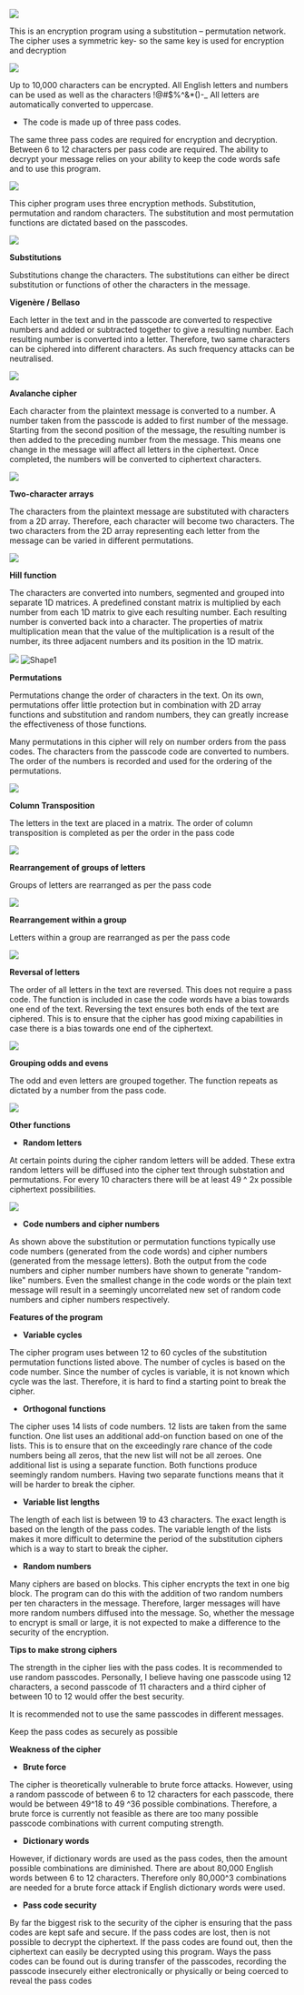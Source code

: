 ![](RackMultipart20211020-4-xppme7_html_b588aa3db31f3cbc.jpg)

This is an encryption program using a substitution – permutation network. The cipher uses a symmetric key- so the same key is used for encryption and decryption

![](RackMultipart20211020-4-xppme7_html_bf7e550089ba3792.jpg)

Up to 10,000 characters can be encrypted. All English letters and numbers can be used as well as the characters !@#$%^&amp;\*()-\_ All letters are automatically converted to uppercase.

- The code is made up of three pass codes.

The same three pass codes are required for encryption and decryption. Between 6 to 12 characters per pass code are required. The ability to decrypt your message relies on your ability to keep the code words safe and to use this program.

![](RackMultipart20211020-4-xppme7_html_f6a95d7ab6e4e117.jpg)

This cipher program uses three encryption methods. Substitution, permutation and random characters. The substitution and most permutation functions are dictated based on the passcodes.

![](RackMultipart20211020-4-xppme7_html_826db5e508b9c54.png)

**Substitutions**

Substitutions change the characters. The substitutions can either be direct substitution or functions of other the characters in the message.

**Vigenère / Bellaso**

Each letter in the text and in the passcode are converted to respective numbers and added or subtracted together to give a resulting number. Each resulting number is converted into a letter. Therefore, two same characters can be ciphered into different characters. As such frequency attacks can be neutralised.

![](RackMultipart20211020-4-xppme7_html_ecaf6cf42bb1f9e6.gif)

**Avalanche cipher**

Each character from the plaintext message is converted to a number. A number taken from the passcode is added to first number of the message. Starting from the second position of the message, the resulting number is then added to the preceding number from the message. This means one change in the message will affect all letters in the ciphertext. Once completed, the numbers will be converted to ciphertext characters.

![](RackMultipart20211020-4-xppme7_html_a87efb4ee9adcf39.gif)

**Two-character arrays**

The characters from the plaintext message are substituted with characters from a 2D array. Therefore, each character will become two characters. The two characters from the 2D array representing each letter from the message can be varied in different permutations.

![](RackMultipart20211020-4-xppme7_html_e46d7437f6506e30.gif)

**Hill function**

The characters are converted into numbers, segmented and grouped into separate 1D matrices. A predefined constant matrix is multiplied by each number from each 1D matrix to give each resulting number. Each resulting number is converted back into a character. The properties of matrix multiplication mean that the value of the multiplication is a result of the number, its three adjacent numbers and its position in the 1D matrix.

![](RackMultipart20211020-4-xppme7_html_5176714ae60aa90e.gif) ![Shape1](RackMultipart20211020-4-xppme7_html_c72f898897551af2.gif)

**Permutations**

Permutations change the order of characters in the text. On its own, permutations offer little protection but in combination with 2D array functions and substitution and random numbers, they can greatly increase the effectiveness of those functions.

Many permutations in this cipher will rely on number orders from the pass codes. The characters from the passcode code are converted to numbers. The order of the numbers is recorded and used for the ordering of the permutations.

![](RackMultipart20211020-4-xppme7_html_fb8ffc618f2dff80.gif)

**Column Transposition**

The letters in the text are placed in a matrix. The order of column transposition is completed as per the order in the pass code

![](RackMultipart20211020-4-xppme7_html_cb500b39ce4989df.gif)

**Rearrangement of groups of letters**

Groups of letters are rearranged as per the pass code

![](RackMultipart20211020-4-xppme7_html_2a4adeb390647b26.gif)

**Rearrangement within a group**

Letters within a group are rearranged as per the pass code

![](RackMultipart20211020-4-xppme7_html_e215c39d3804d60e.gif)

**Reversal of letters**

The order of all letters in the text are reversed. This does not require a pass code. The function is included in case the code words have a bias towards one end of the text. Reversing the text ensures both ends of the text are ciphered. This is to ensure that the cipher has good mixing capabilities in case there is a bias towards one end of the ciphertext.

![](RackMultipart20211020-4-xppme7_html_59ef5f07b83912b9.gif)

**Grouping odds and evens**

The odd and even letters are grouped together. The function repeats as dictated by a number from the pass code.

![](RackMultipart20211020-4-xppme7_html_feb48a70c56fdbd5.gif)

**Other functions**

- **Random letters**

At certain points during the cipher random letters will be added. These extra random letters will be diffused into the cipher text through substation and permutations. For every 10 characters there will be at least 49 ^ 2x possible ciphertext possibilities.

![](RackMultipart20211020-4-xppme7_html_26f30d26ea3e2dad.gif)

- **Code numbers and cipher numbers**

As shown above the substitution or permutation functions typically use code numbers (generated from the code words) and cipher numbers (generated from the message letters). Both the output from the code numbers and cipher number numbers have shown to generate &quot;random-like&quot; numbers. Even the smallest change in the code words or the plain text message will result in a seemingly uncorrelated new set of random code numbers and cipher numbers respectively.

**Features of the program**

- **Variable cycles**

The cipher program uses between 12 to 60 cycles of the substitution permutation functions listed above. The number of cycles is based on the code number. Since the number of cycles is variable, it is not known which cycle was the last. Therefore, it is hard to find a starting point to break the cipher.

- **Orthogonal functions**

The cipher uses 14 lists of code numbers. 12 lists are taken from the same function. One list uses an additional add-on function based on one of the lists. This is to ensure that on the exceedingly rare chance of the code numbers being all zeros, that the new list will not be all zeroes. One additional list is using a separate function. Both functions produce seemingly random numbers. Having two separate functions means that it will be harder to break the cipher.

- **Variable list lengths**

The length of each list is between 19 to 43 characters. The exact length is based on the length of the pass codes. The variable length of the lists makes it more difficult to determine the period of the substitution ciphers which is a way to start to break the cipher.

- **Random numbers**

Many ciphers are based on blocks. This cipher encrypts the text in one big block. The program can do this with the addition of two random numbers per ten characters in the message. Therefore, larger messages will have more random numbers diffused into the message. So, whether the message to encrypt is small or large, it is not expected to make a difference to the security of the encryption.

**Tips to make strong ciphers**

The strength in the cipher lies with the pass codes. It is recommended to use random passcodes. Personally, I believe having one passcode using 12 characters, a second passcode of 11 characters and a third cipher of between 10 to 12 would offer the best security.

It is recommended not to use the same passcodes in different messages.

Keep the pass codes as securely as possible

**Weakness of the cipher**

- **Brute force**

The cipher is theoretically vulnerable to brute force attacks. However, using a random passcode of between 6 to 12 characters for each passcode, there would be between 49^18 to 49 ^36 possible combinations. Therefore, a brute force is currently not feasible as there are too many possible passcode combinations with current computing strength.

- **Dictionary words**

However, if dictionary words are used as the pass codes, then the amount possible combinations are diminished. There are about 80,000 English words between 6 to 12 characters. Therefore only 80,000^3 combinations are needed for a brute force attack if English dictionary words were used.

- **Pass code security**

By far the biggest risk to the security of the cipher is ensuring that the pass codes are kept safe and secure. If the pass codes are lost, then is not possible to decrypt the ciphertext. If the pass codes are found out, then the ciphertext can easily be decrypted using this program. Ways the pass codes can be found out is during transfer of the passcodes, recording the passcode insecurely either electronically or physically or being coerced to reveal the pass codes
